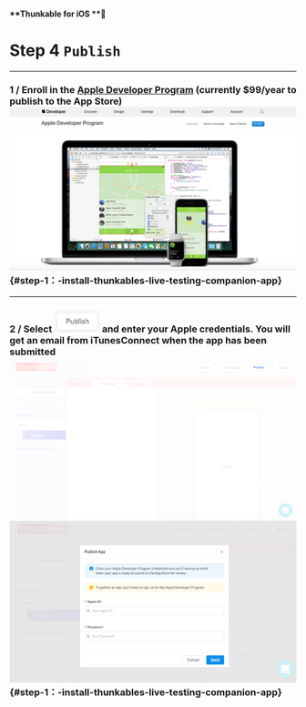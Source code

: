 #### **Thunkable for iOS **

# Step 4 `Publish`

---

### 1 / Enroll in the [Apple Developer Program](https://developer.apple.com/programs/) \(currently $99/year to publish to the App Store\)![](/assets/publish-ios-fig-1.png) {#step-1：-install-thunkables-live-testing-companion-app}

---

### 2 / Select ![](/assets/publish-ios.png) and enter your Apple credentials. You will get an email from iTunesConnect when the app has been submitted![](/assets/publish-ios-fig-2.png)![](/assets/publish-ios-fig-3.png) {#step-1：-install-thunkables-live-testing-companion-app}



